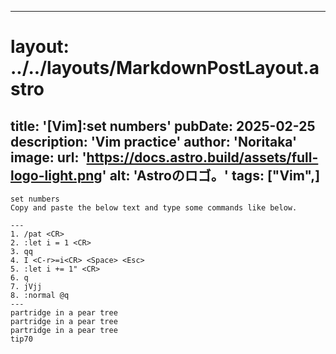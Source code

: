 
---
# layout: ../../layouts/MarkdownPostLayout.astro
title: '[Vim]:set numbers'
pubDate: 2025-02-25
description: 'Vim practice'
author: 'Noritaka'
image:
    url: 'https://docs.astro.build/assets/full-logo-light.png'
    alt: 'Astroのロゴ。'
tags: ["Vim",]
---

```
set numbers
Copy and paste the below text and type some commands like below.

---
1. /pat <CR>
2. :let i = 1 <CR>
3. qq
4. I <C-r>=i<CR> <Space> <Esc>
5. :let i += 1" <CR>
6. q
7. jVjj 
8. :normal @q
---
partridge in a pear tree
partridge in a pear tree
partridge in a pear tree
tip70
